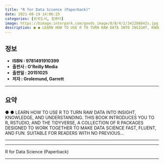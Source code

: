 ```yaml
---
title: "R for Data Science (Paperback)"
date: 2021-08-19 14:06:25
categories: [외국도서, 컴퓨터]
image: https://bimage.interpark.com/goods_image/8/8/4/2/342288842s.jpg
description: ● ● LEARN HOW TO USE R TO TURN RAW DATA INTO INSIGHT, KNOWLEDGE, AND UNDERSTANDING. THIS BOOK INTRODUCES YOU TO R, RSTUDIO, AND THE TIDYVERSE, A COLLECTION OF
---
```


## **정보**

- **ISBN : 9781491910399**
- **출판사 : O'Reilly Media**
- **출판일 : 20151025**
- **저자 : Grolemund, Garrett**

------



## **요약**

●  ●  LEARN HOW TO USE R TO TURN RAW DATA INTO INSIGHT, KNOWLEDGE, AND UNDERSTANDING. THIS BOOK INTRODUCES YOU TO R, RSTUDIO, AND THE TIDYVERSE, A COLLECTION OF R PACKAGES DESIGNED TO WORK TOGETHER TO MAKE DATA SCIENCE FAST, FLUENT, AND FUN. SUITABLE FOR READERS WITH NO PREVIOUS... 

------



------


R for Data Science (Paperback) 

------


